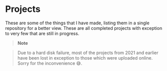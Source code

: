 # Projects

These are some of the things that I have made, listing them in a single repository for a better view. These are all completed projects with exception to very few that are still in progress.

> **Note**

> Due to a hard disk failure, most of the projects from 2021 and earlier have been lost in exception to those which were uploaded online. Sorry for the inconvenience 😅.
